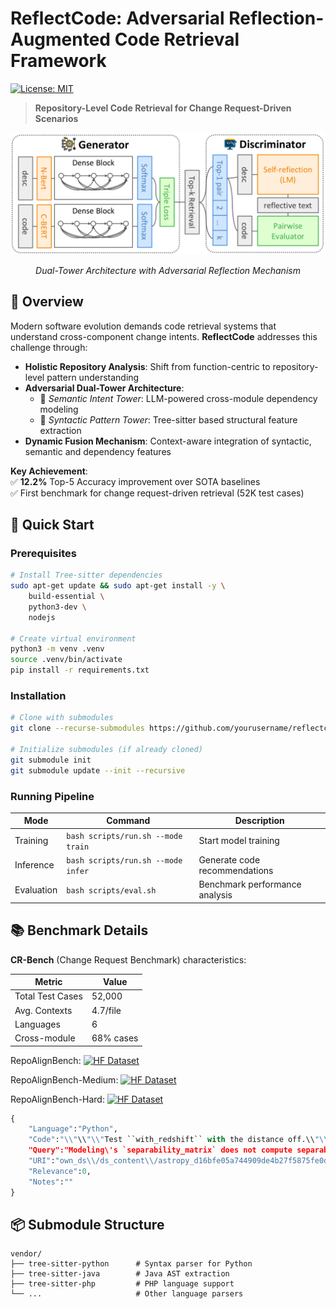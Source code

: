# ReflectCode: Adversarial Reflection-Augmented Code Retrieval Framework

[![License: MIT](https://img.shields.io/badge/License-MIT-blue.svg)](LICENSE)

> **Repository-Level Code Retrieval for Change Request-Driven Scenarios**

<div align="center">
  <img src="assets/archv9.png" width="600px" alt="ReflectCode Architecture">
  <p><em>Dual-Tower Architecture with Adversarial Reflection Mechanism</em></p>
</div>

## 📖 Overview
Modern software evolution demands code retrieval systems that understand cross-component change intents. **ReflectCode** addresses this challenge through:

- **Holistic Repository Analysis**: Shift from function-centric to repository-level pattern understanding
- **Adversarial Dual-Tower Architecture**: 
  - 🧠 *Semantic Intent Tower*: LLM-powered cross-module dependency modeling
  - 🧩 *Syntactic Pattern Tower*: Tree-sitter based structural feature extraction
- **Dynamic Fusion Mechanism**: Context-aware integration of syntactic, semantic and dependency features

**Key Achievement**:  
✅ **12.2%** Top-5 Accuracy improvement over SOTA baselines  
✅ First benchmark for change request-driven retrieval (52K test cases)

## 🚀 Quick Start

### Prerequisites
```bash
# Install Tree-sitter dependencies
sudo apt-get update && sudo apt-get install -y \
    build-essential \
    python3-dev \
    nodejs

# Create virtual environment
python3 -m venv .venv
source .venv/bin/activate
pip install -r requirements.txt
```

### Installation
```bash
# Clone with submodules
git clone --recurse-submodules https://github.com/yourusername/reflectcode.git

# Initialize submodules (if already cloned)
git submodule init
git submodule update --init --recursive
```

### Running Pipeline
| Mode       | Command                      | Description                     |
|------------|------------------------------|---------------------------------|
| Training   | `bash scripts/run.sh --mode train` | Start model training            |
| Inference  | `bash scripts/run.sh --mode infer` | Generate code recommendations   |
| Evaluation | `bash scripts/eval.sh`       | Benchmark performance analysis  |

## 📚 Benchmark Details
**CR-Bench** (Change Request Benchmark) characteristics:

| Metric          | Value     |
|-----------------|-----------|
| Total Test Cases| 52,000    |
| Avg. Contexts   | 4.7/file  |
| Languages       | 6         |
| Cross-module    | 68% cases |

RepoAlignBench:
[![HF Dataset](https://img.shields.io/badge/🤗%20Dataset-RA--Bench-blue)](https://huggingface.co/datasets/bPtBvkTP/RepoAlignBench-Full)

RepoAlignBench-Medium:
[![HF Dataset](https://img.shields.io/badge/🤗%20Dataset-RAMedium--Bench-blue)](https://huggingface.co/datasets/bPtBvkTP/RepoAlignBench-Medium)

RepoAlignBench-Hard:
[![HF Dataset](https://img.shields.io/badge/🤗%20Dataset-RAHard--Bench-blue)](https://huggingface.co/datasets/bPtBvkTP/RepoAlignBench-Hard)

```python
{
    "Language":"Python",
    "Code":"\\"\\"\\"Test ``with_redshift`` with the distance off.\\"\\"\\"\\n        default_cosmo = default_cosmology.get()\\n        z = 15 * cu.redshift\\n\\n        # 1) Default (without specifying the cosmology)\\n        with default_cosmology.set(cosmo):\\n            equivalency = cu.with_redshift(distance=None)\\n            with pytest.raises(u.UnitConversionError, match=\\"\'redshift\' and \'Mpc\'\\"):\\n                z.to(u.Mpc, equivalency)\\n\\n        # 2) Specifying the cosmology\\n        equivalency = cu.with_redshift(cosmo, distance=None)\\n        with pytest.raises(u.UnitConversionError, match=\\"\'redshift\' and \'Mpc\'\\"):\\n            z.to(u.Mpc, equivalency)",
    "Query":"Modeling\'s `separability_matrix` does not compute separability correctly for nested CompoundModels\\nConsider the following model:\\r\\n\\r\\n```python\\r\\nfrom astropy.modeling import models as m\\r\\nfrom astropy.modeling.separable import separability_matrix\\r\\n\\r\\ncm = m.Linear1D(10) & m.Linear1D(5)\\r\\n```\\r\\n\\r\\nIt\'s separability matrix as you might expect is a diagonal:\\r\\n\\r\\n```python\\r\\n>>> separability_matrix(cm)\\r\\narray([[ True, False],\\r\\n       [False,  True]])\\r\\n```\\r\\n\\r\\nIf I make the model more complex:\\r\\n```python\\r\\n>>> separability_matrix(m.Pix2Sky_TAN() & m.Linear1D(10) & m.Linear1D(5))\\r\\narray([[ True,  True, False, False],\\r\\n       [ True,  True, False, False],\\r\\n       [False, False,  True, False],\\r\\n       [False, False, False,  True]])\\r\\n```\\r\\n\\r\\nThe output matrix is again, as expected, the outputs and inputs to the linear models are separable and independent of each other.\\r\\n\\r\\nIf however, I nest these compound models:\\r\\n```python\\r\\n>>> separability_matrix(m.Pix2Sky_TAN() & cm)\\r\\narray([[ True,  True, False, False],\\r\\n       [ True,  True, False, False],\\r\\n       [False, False,  True,  True],\\r\\n       [False, False,  True,  True]])\\r\\n```\\r\\nSuddenly the inputs and outputs are no longer separable?\\r\\n\\r\\nThis feels like a bug to me, but I might be missing something?\\n",
    "URI":"own_ds\\/ds_content\\/astropy_d16bfe05a744909de4b27f5875fe0d4ed41ce607#test_distance_off",
    "Relevance":0,
    "Notes":""
}

```

## 📦 Submodule Structure
```text
vendor/
├── tree-sitter-python      # Syntax parser for Python
├── tree-sitter-java        # Java AST extraction
├── tree-sitter-php         # PHP language support
└── ...                     # Other language parsers
```
